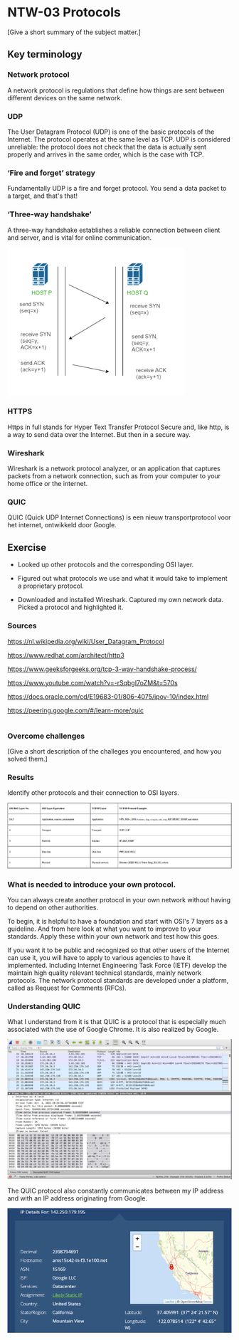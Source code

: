 # NTW-03 Protocols
[Give a short summary of the subject matter.]

## Key terminology
### Network protocol
A network protocol is regulations that define how things are sent between different devices on the same network.

### UDP
The User Datagram Protocol (UDP) is one of the basic protocols of the Internet. The protocol operates at the same level as TCP. UDP is considered unreliable: the protocol does not check that the data is actually sent properly and arrives in the same order, which is the case with TCP.

### ‘Fire and forget’ strategy
Fundamentally UDP is a fire and forget protocol. You send a data packet to a target, and that's that!

### ‘Three-way handshake’
A three-way handshake establishes a reliable connection between client and server, and is vital for online communication.

![twh](https://github.com/Techgrounds-Cloud-9/cloud-9-hansbreukelman/blob/da4b2c0fe0aa7415d99c43e2b36f5f16b190317e/00_includes/Week%202/NTW-03%20TWH.png)

### HTTPS
Https in full stands for Hyper Text Transfer Protocol Secure and, like http, is a way to send data over the Internet. But then in a secure way.

### Wireshark
Wireshark is a network protocol analyzer, or an application that captures packets from a network connection, such as from your computer to your home office or the internet.

### QUIC
QUIC (Quick UDP Internet Connections) is een nieuw transportprotocol voor het internet, ontwikkeld door Google.

## Exercise
- Looked up other protocols and the corresponding OSI layer. 

- Figured out what protocols we use and what it would take to implement a proprietary protocol.

- Downloaded and installed Wireshark. 
Captured my own network data. 
Picked a protocol and highlighted it.


### Sources
https://nl.wikipedia.org/wiki/User_Datagram_Protocol

https://www.redhat.com/architect/http3

https://www.geeksforgeeks.org/tcp-3-way-handshake-process/

https://www.youtube.com/watch?v=-rSqbgI7oZM&t=570s

https://docs.oracle.com/cd/E19683-01/806-4075/ipov-10/index.html

https://peering.google.com/#/learn-more/quic
#

### Overcome challenges
[Give a short description of the challeges you encountered, and how you solved them.]

### Results
Identify other protocols and their connection to OSI layers. 

![op](https://github.com/Techgrounds-Cloud-9/cloud-9-hansbreukelman/blob/3a90497d22a999aee40f9bcbc0a22e1a19b1c30e/00_includes/Week%202/NTW-02%20Prot.png)

### What is needed to introduce your own protocol.
You can always create another protocol in your own network without having to depend on other authorities. 

To begin, it is helpful to have a foundation and start with OSI's 7 layers as a guideline. And from here look at what you want to improve to your standards. Apply these within your own network and test how this goes.

If you want it to be public and recognized so that other users of the Internet can use it, you will have to apply to various agencies to have it implemented. Including Internet Engineering Task Force (IETF) develop the maintain high quality relevant technical standards, mainly network protocols. The network protocol standards are developed under a platform, called as Request for Comments (RFCs).

### Understanding QUIC
What I understand from it is that QUIC is a protocol that is especially much associated with the use of Google Chrome. It is also realized by Google.

![go](https://github.com/Techgrounds-Cloud-9/cloud-9-hansbreukelman/blob/40e29e992861fd8c4f4b9d01e74f32f817775416/00_includes/Week%202/NTW-03%20Cap.png)

The QUIC protocol also constantly communicates between my IP address and with an IP address originating from Google. 

![go](https://github.com/Techgrounds-Cloud-9/cloud-9-hansbreukelman/blob/40e29e992861fd8c4f4b9d01e74f32f817775416/00_includes/Week%202/NTW-03%20QUIC.png)